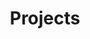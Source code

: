 ---
category: [projects]
hue: var(--c-themeHuePurple)
title: Projects
description: A set of cool stuff I've built
---